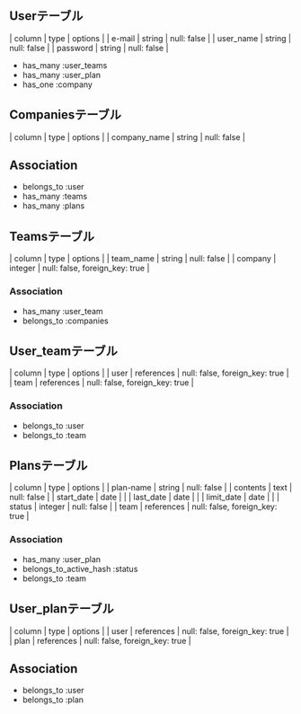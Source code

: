 ## Userテーブル

| column    | type    | options                        |
| e-mail     | string  | null: false                    |
| user_name   | string  | null: false                    |
| password   | string  | null: false                    |


- has_many :user_teams
- has_many :user_plan
- has_one :company

## Companiesテーブル

| column       | type   | options     |
| company_name | string | null: false |

## Association
- belongs_to :user
- has_many :teams
- has_many :plans

## Teamsテーブル

| column    | type    | options                        |
| team_name | string  | null: false                    |
| company   | integer | null: false, foreign_key: true |

### Association
- has_many :user_team
- belongs_to :companies

## User_teamテーブル

| column | type       | options                        |
| user   | references | null: false, foreign_key: true |
| team   | references | null: false, foreign_key: true |

### Association
- belongs_to :user
- belongs_to :team

## Plansテーブル

| column     | type       | options     |
| plan-name  | string     | null: false |
| contents   | text       | null: false |
| start_date | date       |             |
| last_date  | date       |             |
| limit_date | date       |             |
| status     | integer    | null: false |
| team       | references | null: false, foreign_key: true |

### Association
- has_many :user_plan
- belongs_to_active_hash  :status
- belongs_to :team

## User_planテーブル

| column | type       | options                        |
| user   | references | null: false, foreign_key: true |
| plan   | references | null: false, foreign_key: true |

## Association
- belongs_to :user
- belongs_to :plan